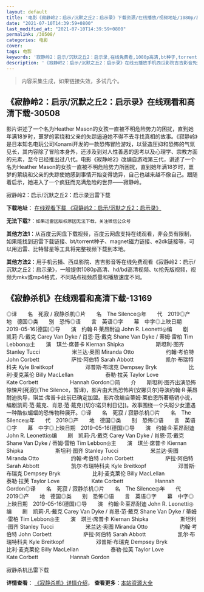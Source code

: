 ```yaml
---
layout: default
title: '电影《寂静岭2：启示/沉默之丘2：启示录》下载资源/在线播放/视频地址/1080p/高清/蓝光'
date: "2021-07-10T14:39:59+0800"
last_modified_at: "2021-07-10T14:39:59+0800"
permalink: /30508/
categories: 电影
cover:
tags: 电影
keywords: '寂静岭2：启示/沉默之丘2：启示录,在线免费看,1080p高清,bt种子,torrent,百度云盘,magnet,磁力链,迅雷下载资源'
description: '《寂静岭2：启示/沉默之丘2：启示录》在线云播放手机西瓜影院吉吉影音免费看，1080p高清bd/hd未删减完整版和tc抢先枪版，mkv/mp4格式，附带bt/torrent种子、magnet/磁力链、百度云盘、网盘资源迅雷下载链接'
---
```


>内容采集生成，如果链接失效，多试几个。


## 《寂静岭2：启示/沉默之丘2：启示录》在线观看和高清下载-30508

影片讲述了一个名为Heather Mason的女孩一直被不明危险势力的困扰，直到她年满18岁时，噩梦的萦绕和父亲的失踪逼迫她不得不去寻找真相的故事。《寂静岭》是日本知名电玩公司Konami开发的一款恐怖冒险游戏，以营造压抑和恐怖的气氛见长，其内容除了冒险本身外，还涉及到对人性善恶的思考以及心理学、宗教方面的元素，至今已经推出过八代。电影《寂静岭2》改编自游戏第三代，讲述了一个名为Heather Mason的女孩一直被不明危险势力所困扰，直到她年满18岁时，噩梦的萦绕和父亲的失踪使她感到事情开始变得诡异，自己也越来越不像自己。跟随着启示，她进入了一个疯狂而充满危险的世界——寂静岭。</p>


寂静岭2：启示/沉默之丘2：启示录迅雷下载

**下载地址**： [在线观看下载 《寂静岭2：启示/沉默之丘2：启示录》](https://www.993dy.com//vod-detail-id-18202.html) 


**无法下载?**：`如果迅雷因版权原因无法下载，关注微信公众号 `

**其他方法1**：从百度云网盘下载视频，百度云网盘支持在线观看，非会员有限制，如果能找到迅雷下载链接、bt/torrent种子、magnet磁力链接、e2dk链接等，可以用迅雷、比特彗星等工具将完整视频下载到本地。

**其他方法2**：用手机云播、西瓜影院、吉吉影音等在线免费观看《寂静岭2：启示/沉默之丘2：启示录》，一般提供1080p高清、hd/bd高清视频、tc抢先版视频，视频为mkv或mp4格式，不同站点视频质量和播放速度不同。


## 《寂静杀机》在线观看和高清下载-13169

◎译　　名　死寂 / 寂静杀机◎片　　名　The Silence◎年　　代　2019◎产　　地　德国◎类　　别　恐怖◎语　　言　英语◎字　　幕　中字◎上映日期　2019-05-16(德国)◎导　　演　约翰·R·莱昂耐迪 John R. Leonetti◎编　　剧　凯莉·凡·戴克 Carey Van Dyke / 肖恩·范·戴克 Shane Van Dyke / 蒂姆·雷柏 Tim Lebbon◎主　　演　琪兰·席普卡 Kiernan Shipka　　　　　　斯坦利·图齐 Stanley Tucci　　　　　　米兰达·奥图 Miranda Otto　　　　　　约翰·考伯特 John Corbett　　　　　　萨拉·阿伯特 Sarah Abbott　　　　　　凯尔·布瑞特科夫 Kyle Breitkopf　　　　　　邓普斯·布瑞克 Dempsey Bryk　　　　　　比利·麦克莱伦 Billy MacLellan　　　　　　泰勒·拉芙 Taylor Love　　　　　　Kate Corbett　　　　　　Hannah Gordon◎简　　介　　斯坦利·图齐出演恐怖惊悚片[死寂](The Silence，暂译)，影片由大热恐怖片[安娜贝尔]导演约翰·R·莱昂耐迪执导，琪兰·席普卡此前已确定加盟。影片改编自蒂姆·莱伯恩所著畅销小说，编剧凯莉·范·戴克、肖恩·范·戴克([切尔诺贝利日记])。故事围绕一个失聪少女遭遇一种酷似蝙蝠的恐怖物种展开。◎译　　名　死寂 / 寂静杀机◎片　　名　The Silence◎年　　代　2019◎产　　地　德国◎类　　别　恐怖◎语　　言　英语◎字　　幕　中字◎上映日期　2019-05-16(德国)◎导　　演　约翰·R·莱昂耐迪 John R. Leonetti◎编　　剧　凯莉·凡·戴克 Carey Van Dyke / 肖恩·范·戴克 Shane Van Dyke / 蒂姆·雷柏 Tim Lebbon◎主　　演　琪兰·席普卡 Kiernan Shipka　　　　　　斯坦利·图齐 Stanley Tucci　　　　　　米兰达·奥图 Miranda Otto　　　　　　约翰·考伯特 John Corbett　　　　　　萨拉·阿伯特 Sarah Abbott　　　　　　凯尔·布瑞特科夫 Kyle Breitkopf　　　　　　邓普斯·布瑞克 Dempsey Bryk　　　　　　比利·麦克莱伦 Billy MacLellan　　　　　　泰勒·拉芙 Taylor Love　　　　　　Kate Corbett　　　　　　Hannah Gordon◎译　　名　死寂 / 寂静杀机◎片　　名　The Silence◎年　　代　2019◎产　　地　德国◎类　　别　恐怖◎语　　言　英语◎字　　幕　中字◎上映日期　2019-05-16(德国)◎导　　演　约翰·R·莱昂耐迪 John R. Leonetti◎编　　剧　凯莉·凡·戴克 Carey Van Dyke / 肖恩·范·戴克 Shane Van Dyke / 蒂姆·雷柏 Tim Lebbon◎主　　演　琪兰·席普卡 Kiernan Shipka　　　　　　斯坦利·图齐 Stanley Tucci　　　　　　米兰达·奥图 Miranda Otto　　　　　　约翰·考伯特 John Corbett　　　　　　萨拉·阿伯特 Sarah Abbott　　　　　　凯尔·布瑞特科夫 Kyle Breitkopf　　　　　　邓普斯·布瑞克 Dempsey Bryk　　　　　　比利·麦克莱伦 Billy MacLellan　　　　　　泰勒·拉芙 Taylor Love　　　　　　Kate Corbett　　　　　　Hannah Gordon


寂静杀机迅雷下载

**详情查看**： [《寂静杀机》详情介绍](/movie/13169/)， **查看更多**：[本站资源大全](/movie/t/all/)

